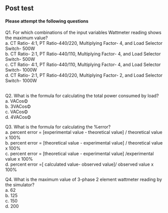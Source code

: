 ## Post test
#### Please attempt the following questions
Q1. For which combinations of the input variables Wattmeter reading shows the maximum value?<br>
a. CT Ratio- 4:1, PT Ratio-440/220, Multiplying Factor- 4, and Load Selector Switch- 500W<br>
b. CT Ratio- 2:1, PT Ratio-440/110, Multiplying Factor- 4, and Load Selector Switch- 500W<br>
c. CT Ratio- 4:1, PT Ratio-440/110, Multiplying Factor- 4, and Load Selector Switch- 1000W<br>
d. CT Ratio- 2:1, PT Ratio-440/220, Multiplying Factor- 2, and Load Selector Switch- 1000W<br><br>

Q2. What is the formula for calculating the total power consumed by load?<br>
a. VACosΦ<br>
b. 3VACosΦ<br>
c. VACosΦ<br>
d. 4VACosΦ<br>

Q3. What is the formula for calculating the %error?<br>
a. percent error = [experimental value - theoretical value] / theoretical value x 100%<br>
b. percent error = [theoretical value - experimental value] / theoretical value x 100%<br>
c. percent error = [theoretical value - experimental value] /experimental value x 100%<br>
d. percent error =[ calculated value- observed value]/ observed value x 100%<br>

Q4. What is the maximum value of 3-phase 2 element wattmeter reading  by the simulator? <br>
a. 62<br>
b. 125<br>
c. 150<br>
d. 200<br>


